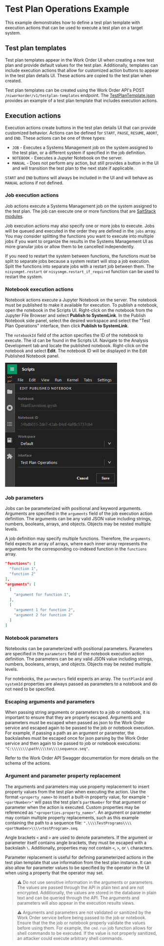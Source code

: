 # Test Plan Operations Example

This example demonstrates how to define a test plan template with execution
actions that can be used to execute a test plan on a target system.

## Test plan templates

Test plan templates appear in the Work Order UI when creating a new test plan
and provide default values for the test plan. Additionally, templates can
include execution actions that allow for customized action buttons to appear in
the test plan details UI. These actions are copied to the test plan when
created.

Test plan templates can be created using the Work Order API's POST
`/niworkorder/v1/testplan-templates` endpoint. The
[TestPlanTemplate.json](TestPlanTemplate.json) provides an example of a test
plan template that includes execution actions.

## Execution actions

Execution actions create buttons in the test plan details UI that can provide
customized behavior. Actions can be defined for `START`, `PAUSE`, `RESUME`,
`ABORT`, and `END`. These actions can be one of three types:

- `JOB` - Executes a Systems Management job on the system assigned to the test
  plan, or a different system if specified in the job definition.
- `NOTEBOOK` - Executes a Jupyter Notebook on the server.
- `MANUAL` - Does not perform any action, but still provides a button in the UI
  and will transition the test plan to the next state if applicable.

`START` and `END` buttons will always be included in the UI and will behave as
`MANUAL` actions if not defined.

### Job execution actions

Job actions execute a Systems Management job on the system assigned to the test
plan. The job can execute one or more functions that are
[SaltStack modules](https://docs.saltproject.io/en/latest/py-modindex.html).

Job execution actions may also specify one or more jobs to execute. Jobs will be
queued and executed in the order they are defined in the `jobs` array. You may
consider splitting the functions you want to execute into multiple jobs if you
want to organize the results in the Systems Management UI as more granular jobs
or allow them to be cancelled independently.

If you need to restart the system between functions, the functions must be split
to separate jobs because a system restart will stop a job execution. Split the
functions into separate jobs with a restart job between them. The
`nisysmgmt.restart` or `nisysmgm.restart_if_required` function can be used to
restart the system.

### Notebook execution actions

Notebook actions execute a Jupyter Notebook on the server. The notebook must be
published to make it available for execution. To publish a notebook, open the
notebook in the Scripts UI. Right-click on the notebook from the Jupyter File
Browser and select **Publish to SystemLink**. In the Publish Notebook side
panel, select the desired workspace and select the "Test Plan Operations"
interface, then click **Publish to SystemLink**.

The `notebookId` field of the action specifies the ID of the notebook to
execute. The id can be found in the Scripts UI. Navigate to the Analysis
Development tab and locate the published notebook. Right-click on the notebook
and select **Edit**. The notebook ID will be displayed in the Edit Published
Notebook panel.

![Published notebook ID](/.attachments/published-notebook-id.png)

### Job parameters

Jobs can be parameterized with positional and keyword arguments. Arguments are
specified in the `arguments` field of the job execution action definition. The
arguments can be any valid JSON value including strings, numbers, booleans,
arrays, and objects. Objects may be nested multiple levels.

A job definition may specify multiple functions. Therefore, the `arguments`
field expects an array of arrays, where each inner array represents the
arguments for the corresponding co-indexed function in the `functions` array.

```json
"functions": [
  "function 1",
  "function 2"
],
"arguments": [
  [
    "argument for function 1",
  ],
  [
    "argument 1 for function 2",
    "argument 2 for function 2"
  ]
]
```

### Notebook parameters

Notebooks can be parameterized with positional parameters. Parameters are
specified in the `parameters` field of the notebook execution action definition.
The parameters can be any valid JSON value including strings, numbers, booleans,
arrays, and objects. Objects may be nested multiple levels.

For notebooks, the `parameters` field expects an array. The `testPlanId` and
`systemId` properties are always passed as parameters to a notebook and do not
need to be specified.

### Escaping arguments and parameters

When passing string arguments or parameters to a job or notebook, it is
important to ensure that they are properly escaped. Arguments and parameters
must be escaped when passed as json to the Work Order service and escaped again
to be passed to the job or notebook execution. For example, if passing a path as
an argument or parameter, the backslashes must be escaped once for json parsing
by the Work Order service and then again to be passed to job or notebook
executions: `"C:\\\\\\\\path\\\\to\\\\sequence.seq"`.

Refer to the Work Order API Swagger documentation for more details on the schema
of the actions.

### Argument and parameter property replacement

The arguments and parameters may use property replacement to insert property
values from the test plan when executing the action. Use the format
`<property_name>` to insert a built-in property value, for example
`"<partNumber>"` will pass the test plan's `partNumber` for that argument or
parameter when the action is executed. Custom properties may be referenced as
`"<properties.property_name>"`. An argument or parameter may contain multiple
property replacements, such as this example containing the path to a sequence
file: `".\\\\TestPrograms\\\\<partNumber>\\\\<testProgram>.seq`.

Angle brackets `<` and `>` are used to denote parameters. If the argument or
parameter itself contains angle brackets, they must be escaped with a backslash
`\`. Additionally, properties may not contain `<`, `>`, or `\` characters.

Parameter replacement is useful for defining parameterized actions in the test
plan template that use information from the test plan instance. It can also
allow for parameter values to be specified by the operator in the UI when using
a property that the operator may set.

> :warning: Do not use sensitive information in the arguments or parameters. The
> values are passed through the API in plain text and are not encrypted.
> Additionally, the values are stored in the database in plain text and can be
> queried through the API. The arguments and parameters will also appear in the
> execution results views.

> :warning: Arguments and parameters are not validated or sanitized by the Work
> Order service before being passed to the job or notebook. Ensure that the the
> job or notebook properly validate the values before using them. For example,
> the `cmd.run` job function allows for shell commands to be executed. If the
> value is not properly sanitized, an attacker could execute arbitrary shell
> commands.
